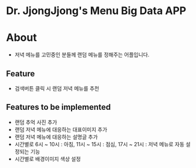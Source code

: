 # Dr. JjongJjong's Menu Big Data APP

# About
- 저녁 메뉴를 고민중인 분들께 랜덤 메뉴를 정해주는 어플입니다.

## Feature
- 검색버튼 클릭 시 랜덤 저녁 메뉴를 추천

## Features to be implemented
- 랜덤 추억 사진 추가
- 랜덤 저녁 메뉴에 대응하는 대표이미지 추가
- 랜덤 저녁 메뉴에 대응하는 설명글 추가
- 시간별로 6시 ~ 10시 : 아침, 11시 ~ 15시 : 점심, 17시 ~ 21시 : 저녁 메뉴로 자동 설정되는 기능
- 시간별로 배경이미지 색상 설정
